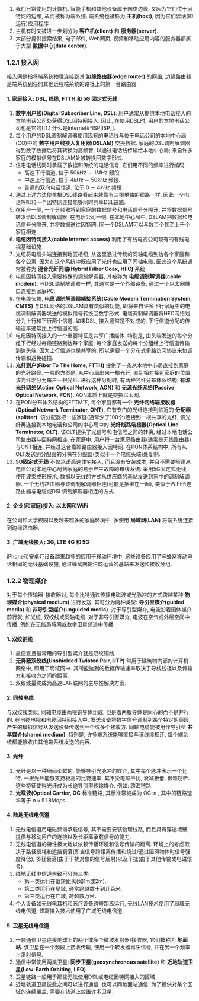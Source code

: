 1. 我们日常使用的计算机,  智能手机和其他设备属于网络边缘. 又因为它们位于因特网的边缘, 故而被称为端系统. 端系统也被称为 **主机(host)**, 因为它们容纳(即运行)应用程序. 
2. 主机有时又被进一步划分为 **客户机(client)** 和 **服务器(server)**. 
3. 大部分提供搜索结果, 电子邮件, Web网页, 视频和移动应用内容的服务器都属于大型 **数据中心(data center)**.

### 1.2.1 接入网
接入网是指将端系统物理连接到其 **边缘路由器(edge router)** 的网络, 边缘路由器是端系统到任何其他远程端系统的路径上的第一台路由器. 
#### 1. 家庭接入: DSL, 线缆, FTTH 和 5G 固定式无线
1. **数字用户线(Digital Subscriber Line, DSL)**: 用户通常从提供本地电话接入的本地电话公司处获得DSL因特网接入. 因此, 在使用DSL时, 用户的本地电话公司也是它的[[1.1 什么是Internet#^ISP|ISP]]. 
2. 每个用户的DSL调制解调器使用现有的电话线与位于电话公司的本地中心局(CO)中的 **数字用户线接入复用器(DSLAM)** 交换数据. 家庭的DSL调制解调器得到数字数据后将其转换为高频音, 以通过电话线传输给本地中心局; 来自许多家庭的模拟信号在DSLAM处被转换回数字形式. 
3. 住宅电话线同时承载了数据和传统的电话信号, 它们用不同的频率进行编码:
   - 高速下行信道, 位于 $50kHz \sim 1MHz$ 频段.
   - 中速上行信道, 位于 $4kHz \sim 50kHz$ 频段.
   - 普通的双向电话信道, 位于 $0 \sim 4kHz$ 频段.
4. 通过上述方法使单根DSL线路看起来就像有三根单独的线路一样, 因此一个电话呼叫和一个因特网连接能够同时共享DSL链路.
5. 在用户一侧, 一个分频器将到家庭的数据信号和电话信号分隔开, 并将数据信号转发给DLS调制解调器. 在电话公司一侧, 在本地中心局中, DSLAM把数据和电话信号分隔开, 并将数据送往因特网. 同一个DSLAM可以与数百个甚至上千个家庭相连.
6. **电缆因特网接入(cable Internet access)** 利用了有线电视公司现有的有线电视基础设施. 
7. 光缆将电缆头端连接到地区枢纽, 从这里通过传统的同轴电缆到达各个家庭和各个公寓. 因为在这个系统中既应用了光纤也应用了同轴电缆, 因此这个系统通常被称为 **混合光纤同轴(Hybrid Filber Coax, HFC)** 系统. 
8. 电缆因特网接入需要特殊的调制解调器, 其被称为 **电缆调制解调器(cable modem)**. 与DSL调制解调器一样, 其通常是一个外部设备, 通过一个以太网端口连接到家庭PC. 
9. 在电缆头端, **电缆调制解调器端接系统(Cable Modem Termination System, CMTS)** 与DSL网络的DSLAM具有类似的功能, 即将来自许多下行家庭中的电缆调制解调器发送的模拟信号转换回数字形式. 电缆调制解调器将HFC网络划分为上行和下行两个信道. 如果DSL, 接入通常是不对成的, 下行信道分配的传输速率通常比上行信道的高. 
10. 电缆因特网接入的一个重要特征是共享广播媒体. 特别是, 由头端发送的每个分组下行经过每段链路到达每个家庭; 每个家庭发送的每个分组经上行信道传输到达头端. 因为上行信道也是共享的, 所以需要一个分布式多路访问协议来协调传输和避免碰撞. 
11. **光纤到户(Fiber To The Home, FTTH)** 提供了一条从本地中心局直接到家庭的光纤路径. 一般的方案是, 从中心局出来一根光纤, 直到相对接近家庭的位置, 该光纤才分为每户一根光纤. 进行这种分配时, 有两种光纤分布体系结构: **有源光纤网络(Action Optical Network, AON)** 和 **无源光纤网络(Passive Optical Network, PON)**. AON本质上就是交换以太网. 
12. 在PON分布体系结构的FTTM下, 每个家庭都有一个 **光纤网络端接收器(Optical Network Terminator, ONT)**, 它有专门的光纤连接到临近的 **分配器(splitter)**. 该分配器把一些家庭(通常少于100个)连接到一根共享的光纤, 该光纤再连接到本地电话和公司的中心局中的 **光纤线路端接器(Optical Line Terminator, OLT)**. 该OLT提供了光信号和电信号之间的转换, 经过本地电话公司路由器与因特网相连. 在家庭中, 用户将一台家庭路由器(通常是无线路由器)与ONT相连, 并经过这台嘉颖路由器接入因特网. 在PON体系结构中, 所有从OLT发送到分配器的分株在分配器(类似于一个电缆头端)处复制.
13. **5G固定式无线** 不仅承诺高速住宅接入, 而且没有安装成本, 并且不需要搭建从电信公司本地中心局到家庭的易于产生故障的布线系统. 采用5G固定式无线, 使用波束成形技术, 数据以无线的方式从供应商的基站发送到家中的调制解调器. 一个无线路由器与该调制解调器相连(可能是捆绑在一起), 类似于WiFi伍连路由器与电缆或DSL调制解调器相连的方式. 
#### 2. 企业(和家庭)接入: 以太网和WiFi
在公司和大学校园以及越来越多的家庭环境中, 多使用 **局域网(LAN)** 将端系统连接到边缘路由器. 
#### 3. 广域无线接入: 3G, LTE 4G 和 5G
iPhone和安卓灯设备越来越多的应用于移动环境中, 这些设备应用了与蜂窝移动电话相同的无线基础设施, 通过蜂窝网提供商运营的基站来发送和接收分组. 

### 1.2.2 物理媒介
对于每个传输器-接收器对, 每个比特通过传播电磁波或光脉冲的方式跨越某种 **物理媒介(physical medium)** 进行发送. 其可分为两种类型: **导引型媒介(guided media)** 和 **非导引型媒介(unguided media)**. 对于导引型媒介, 电波沿着国体媒介前行就, 如光缆, 双绞线或同轴电缆. 对于非导引型媒介, 电波在空气或外层空间中传播, 例如在无线局域网或数字卫星频道中传播.
#### 1. 双绞铜线
1. 最便宜且最常用的导引型媒介就是双绞铜线.
2. **无屏蔽双绞线(Unshielded Twisted Pair, UTP)** 常用于建筑物内部的计算机网络中, 即用于局域网中. 其所能达到的数据传输速率取决于导线线径以及传输方和接收方之间的距离. 
3. 双绞线最终成为高速LAN联网的主导性解决方案. 
#### 2. 同轴电缆
与双绞线类似, 同轴电缆由两根铜导体组成, 但是着两根导体是同心的而不是并行的. 在电缆电视和电缆因特网接入中, 发送设备将数字信号调制到某个特定的频段, 产生的模拟信号从发送设备传送到一个或多个接收方. 同轴电缆能被用作导引型 **共享媒介(shared medium)**. 特别是, 许多端系统能够直接与该线缆相连, 每个端系统都能接收由其他端系统发送的内容.
#### 3. 光纤
1. 光纤是以一种细而柔软的, 能够导引光脉冲的媒介, 其中每个脉冲表示一个比特. 一根光纤能够支持极高的比特速率, 其不受电磁干扰, 衰减极低, 很难窃听. 这些特征使得光纤成为长途导引型传输媒介. 例如: 跨海链路. 
2. **光载波(Optical Carrier, OC** 标准链路, 其标准常被成为 OC-$n$ , 其中的链路速率等于 $n \times 51.8Mbps$ . 
#### 4. 陆地无线电信道
1. 无线电信道用电磁频谱承载信号, 其不需要安装物理线路, 而且具有穿透墙壁, 提供与移动用户的连接以及长距离承载信号的能力. 
2. 无线电信道的特性极大地以依赖传播环境和信号传输的距离. 环境上的考虑取决于路径损耗和遮挡衰落(即当信号跨距离传播和绕过/通过阻碍物体时信号强度降低), 多径衰落(由于干扰对象的信号反射)以及干扰(由于其他传输或电磁信号). 
3. 陆地无线电信道大致可分为三类:
   - 第一类运行在很短距离(如1m或2m).
   - 第二类运行在局域, 通常跨越数十到几百米.
   - 第三类运行在广域, 跨越数万米.
4. 个人设备如无线电耳机和医疗设备跨短距离运行, 无线LAN技术使用了局域无线电信道, 蜂窝接入技术使用了广域无线电信道.
#### 5. 卫星无线电信道
1. 一颗通信卫星连接地球上的两个或多个微波发射器/接收器, 它们被称为 **地面站**. 该卫星在一个频段上接收传输, 使用一个转发器再生信号, 并在另一个频率上发射信号.
2. 通信中常使用两类卫星: **同步卫星(geosynchronous satellite)** 和 **近地轨道卫星(Low-Earth Orbiting, LEO)**.
3. 卫星链路一般用于那些无法使用DSL或电缆因特网接入的区域.
4. 近地轨道卫星彼此之间可以进行通信, 也可以同地面站通信. 为了提供对某个区域的连续覆盖, 需要在轨道上放置许多卫星.